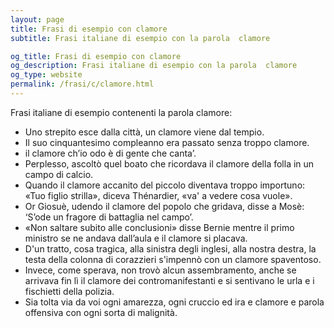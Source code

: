 ```yaml
---
layout: page
title: Frasi di esempio con clamore 
subtitle: Frasi italiane di esempio con la parola  clamore

og_title: Frasi di esempio con clamore 
og_description: Frasi italiane di esempio con la parola  clamore
og_type: website
permalink: /frasi/c/clamore.html
---
```


Frasi italiane di esempio contenenti la parola clamore:


- Uno strepito esce dalla città, un clamore viene dal tempio.
- Il suo cinquantesimo compleanno era passato senza troppo clamore.
- il clamore ch’io odo è di gente che canta’.
- Perplesso, ascoltò quel boato che ricordava il clamore della folla in un campo di calcio.
- Quando il clamore accanito del piccolo diventava troppo importuno: «Tuo figlio strilla», diceva Thénardier, «va' a vedere cosa vuole».
- Or Giosuè, udendo il clamore del popolo che gridava, disse a Mosè: ‘S’ode un fragore di battaglia nel campo’.
- «Non saltare subito alle conclusioni» disse Bernie mentre il primo ministro se ne andava dall’aula e il clamore si placava.
- D'un tratto, cosa tragica, alla sinistra degli inglesi, alla nostra destra, la testa della colonna di corazzieri s'impennò con un clamore spaventoso.
- Invece, come sperava, non trovò alcun assembramento, anche se arrivava fin lì il clamore dei contromanifestanti e si sentivano le urla e i fischietti della polizia.
- Sia tolta via da voi ogni amarezza, ogni cruccio ed ira e clamore e parola offensiva con ogni sorta di malignità.
